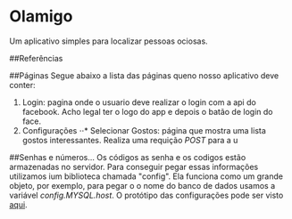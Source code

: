 # Olamigo
Um aplicativo simples para localizar pessoas ociosas.

##Referências

##Páginas
Segue abaixo a lista das páginas queno nosso aplicativo deve conter:

1. Login: pagina onde o usuario deve realizar o login com a api do facebook. Acho legal ter o logo do app e depois o batão de login do face.
2. Configurações
⋅⋅* Selecionar Gostos: página que mostra uma lista gostos interessantes. Realiza uma requição *POST* para a u

##Senhas e números...
Os códigos as senha e os codigos estão armazenadas no servidor. Para conseguir pegar essas informações utilizamos ium biblioteca chamada "config". Ela funciona como um grande objeto, por exemplo, para pegar o o nome do banco de dados usamos a variável *config.MYSQL.host*. O protótipo das configurações pode ser visto [aqui](server/config/default.json.example).
